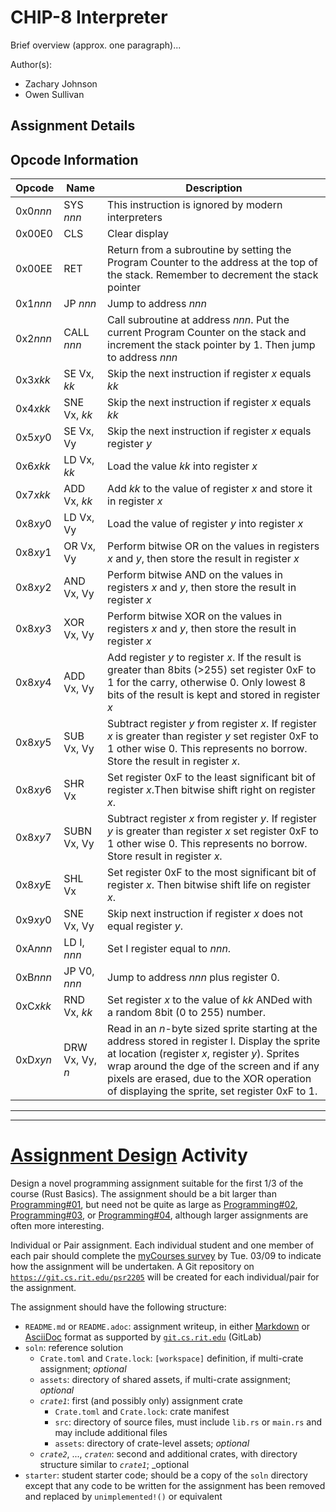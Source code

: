 # CHIP-8 Interpreter

Brief overview (approx. one paragraph)...

Author(s):

- Zachary Johnson
- Owen Sullivan

## Assignment Details

## Opcode Information
| Opcode   | Name       | Description |
|----------|------------|-------------|
| 0x0*nnn* | SYS *nnn* | This instruction is ignored by modern interpreters |
| 0x00E0   | CLS      | Clear display |
| 0x00EE   | RET      | Return from a subroutine by setting the Program Counter to the address at the top of the stack. Remember to decrement the stack pointer |
| 0x1*nnn* | JP *nnn*  | Jump to address *nnn* |
| 0x2*nnn* | CALL *nnn* | Call subroutine at address *nnn*. Put the current Program Counter on the stack and increment the stack pointer by 1. Then jump to address *nnn* |
| 0x3*xkk* | SE Vx, *kk* | Skip the next instruction if register *x* equals *kk* |
| 0x4*xkk* | SNE Vx, *kk* | Skip the next instruction if register *x* equals *kk* |
| 0x5*xy*0 | SE Vx, Vy    | Skip the next instruction if register *x* equals register *y* |
| 0x6*xkk* | LD Vx, *kk* | Load the value *kk* into register *x* |
| 0x7*xkk* | ADD Vx, *kk* | Add *kk* to the value of register *x* and store it in register *x* |
| 0x8*xy*0 | LD Vx, Vy    | Load the value of register *y* into register *x* |
| 0x8*xy*1 | OR Vx, Vy    | Perform bitwise OR on the values in registers *x* and *y*, then store the result in register *x* |
| 0x8*xy*2 | AND Vx, Vy   | Perform bitwise AND on the values in registers *x* and *y*, then store the result in register *x* |
| 0x8*xy*3 | XOR Vx, Vy   | Perform bitwise XOR on the values in registers *x* and *y*, then store the result in register *x* |
| 0x8*xy*4 | ADD Vx, Vy   | Add register *y* to register *x*. If the result is greater than 8bits (>255) set register 0xF to 1 for the carry, otherwise 0. Only lowest 8 bits of the result is kept and stored in register *x* | 
| 0x8*xy*5 | SUB Vx, Vy   | Subtract register *y* from register *x*. If register *x* is greater than register *y* set register 0xF to 1 other wise 0. This represents no borrow. Store the result in register *x*. |
| 0x8*xy*6 | SHR Vx       |  Set register 0xF to the least significant bit of register *x*.Then bitwise shift right on register *x*.|
| 0x8*xy*7 | SUBN Vx, Vy  | Subtract register *x* from register *y*. If register *y* is greater than register *x* set register 0xF to 1 other wise 0. This represents no borrow. Store result in register *x*. |
| 0x8*xy*E | SHL Vx       | Set register 0xF to the most significant bit of register *x*. Then bitwise shift life on register *x*. |
| 0x9*xy*0 | SNE Vx, Vy   | Skip next instruction if register *x* does not equal register *y*. |
| 0xA*nnn* | LD I, *nnn*  | Set I register equal to *nnn*. |
| 0xB*nnn* | JP V0, *nnn* | Jump to address *nnn* plus register 0. |
| 0xC*xkk* | RND Vx, *kk* | Set register *x* to the value of *kk* ANDed with a random 8bit (0 to 255) number. |
| 0xD*xyn* | DRW Vx, Vy, *n* | Read in an *n*-byte sized sprite starting at the address stored in register I. Display the sprite at location (register *x*, register *y*). Sprites wrap around the dge of the screen and if any pixels are erased, due to the XOR operation of displaying the sprite, set register 0xF to 1. |
---
---

# [Assignment Design](https://www.cs.rit.edu/~mtf/teaching/20205/psr/assignments.html#assignment_design) Activity

Design a novel programming assignment suitable for the first 1/3 of the course
(Rust Basics).  The assignment should be a bit larger than
[Programming#01](https://www.cs.rit.edu/~mtf/teaching/20205/psr/assignments.html#prog01),
but need not be quite as large as
[Programming#02](https://www.cs.rit.edu/~mtf/teaching/20205/psr/assignments.html#prog02),
[Programming#03](https://www.cs.rit.edu/~mtf/teaching/20205/psr/assignments.html#prog03),
or
[Programming#04](https://www.cs.rit.edu/~mtf/teaching/20205/psr/assignments.html#prog04),
although larger assignments are often more interesting.

Individual or Pair assignment.  Each individual student and one member of each
pair should complete the [myCourses
survey](https://mycourses.rit.edu/d2l/lms/survey/user/surveys_list.d2l?ou=888966)
by Tue. 03/09 to indicate how the assignment will be undertaken. A Git
repository on [`https://git.cs.rit.edu/psr2205`](https://git.cs.rit.edu/psr2205)
will be created for each individual/pair for the assignment.

The assignment should have the following structure:

- `README.md` or `README.adoc`: assignment writeup, in either
  [Markdown](https://git.cs.rit.edu/help/user/markdown.html) or
  [AsciiDoc](https://git.cs.rit.edu/help/user/asciidoc.html) format as supported
  by [`git.cs.rit.edu`](https://git.cs.rit.edu) (GitLab)
- `soln`: reference solution
  * `Crate.toml` and `Crate.lock`: `[workspace]` definition, if multi-crate
    assignment; _optional_
  * `assets`: directory of shared assets, if multi-crate assignment; _optional_
  * _`crate1`_: first (and possibly only) assignment crate
    + `Crate.toml` and `Crate.lock`: crate manifest
    + `src`: directory of source files, must include `lib.rs` or `main.rs` and
      may include additional files
    + `assets`: directory of crate-level assets; _optional_
  * _`crate2`_, ..., _`craten`_: second and additional crates, with directory
    structure similar to _`crate1`_; _optional
- `starter`: student starter code; should be a copy of the `soln` directory
  except that any code to be written for the assignment has been removed and
  replaced by `unimplemented!()` or equivalent

